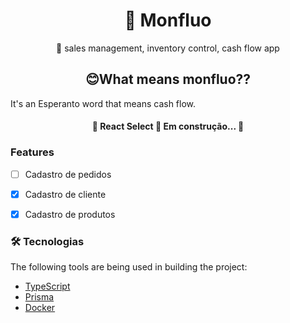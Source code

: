 <h1 align="center">🔗 Monfluo</h1>
<p align="center">🚀 sales management, inventory control, cash flow app </p>

<h2 align="center">😊What means monfluo?? </h2>
<p align="left">It's an Esperanto word that means cash flow.</p>


<h4 align="center"> 
	🚧  React Select 🚀 Em construção...  🚧
</h4>


### Features

- [ ] Cadastro de pedidos
- [x] Cadastro de cliente
- [x] Cadastro de produtos


### 🛠 Tecnologias

The following tools are being used in building the project:
- [TypeScript](https://www.typescriptlang.org/)
- [Prisma](https://www.prisma.io)
- [Docker](https://www.docker.com/)

